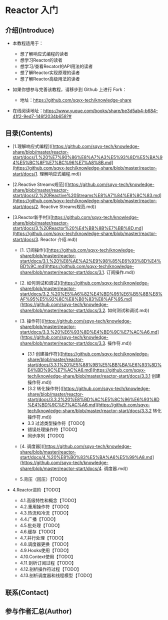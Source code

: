 # Reactor 入门
## 介绍(Introduce)

* 本教程适用于：
  * 想了解响应式编程的读者
  * 想学习Reactor的读者
  * 想学习/查看Recator的API用法的读者
  * 想了解Reactor实现原理的读者
  * 想了解Reactor高级用法的读者

* 如果你想参与完善该教程，请移步到 Github 上进行 Fork：
  * 地址：https://github.com/sqyx-tech/knowledge-share
* 在线阅读地址：https://www.yuque.com/books/share/be3d5ab4-b684-41f2-9ed7-146f2034b658?# 



## 目录(Contents)

* [1.理解响应式编程]([https://github.com/sqyx-tech/knowledge-share/blob/master/reactor-start/docs/1.%20%E7%90%86%E8%A7%A3%E5%93%8D%E5%BA%94%E5%BC%8F%E7%BC%96%E7%A8%8B.md](https://github.com/sqyx-tech/knowledge-share/blob/master/reactor-start/docs/1. 理解响应式编程.md))
* [2.Reactive Streams规范]([https://github.com/sqyx-tech/knowledge-share/blob/master/reactor-start/docs/2.%20Reactive%20Streams%E8%A7%84%E8%8C%83.md](https://github.com/sqyx-tech/knowledge-share/blob/master/reactor-start/docs/2. Reactive Streams规范.md))
* [3.Reactor新手村]([https://github.com/sqyx-tech/knowledge-share/blob/master/reactor-start/docs/3.%20Reactor%20%E4%BB%8B%E7%BB%8D.md](https://github.com/sqyx-tech/knowledge-share/blob/master/reactor-start/docs/3. Reactor 介绍.md))

  * [1. 订阅操作]([https://github.com/sqyx-tech/knowledge-share/blob/master/reactor-start/docs/3.1.%20%E8%AE%A2%E9%98%85%E6%93%8D%E4%BD%9C.md](https://github.com/sqyx-tech/knowledge-share/blob/master/reactor-start/docs/3.1. 订阅操作.md))

  * [2. 如何测试和调试]([https://github.com/sqyx-tech/knowledge-share/blob/master/reactor-start/docs/3.2.%20%E5%A6%82%E4%BD%95%E6%B5%8B%E8%AF%95%E5%92%8C%E8%B0%83%E8%AF%95.md](https://github.com/sqyx-tech/knowledge-share/blob/master/reactor-start/docs/3.2. 如何测试和调试.md))

  * [3. 操作符]([https://github.com/sqyx-tech/knowledge-share/blob/master/reactor-start/docs/3.3.%20%E6%93%8D%E4%BD%9C%E7%AC%A6.md](https://github.com/sqyx-tech/knowledge-share/blob/master/reactor-start/docs/3.3. 操作符.md))

    * [3.1 创建操作符]([https://github.com/sqyx-tech/knowledge-share/blob/master/reactor-start/docs/3.3.1%20%E5%88%9B%E5%BB%BA%E6%93%8D%E4%BD%9C%E7%AC%A6.md](https://github.com/sqyx-tech/knowledge-share/blob/master/reactor-start/docs/3.3.1 创建操作符.md))
    * [3.2 转化操作符]([https://github.com/sqyx-tech/knowledge-share/blob/master/reactor-start/docs/3.3.2%20%E8%BD%AC%E5%8C%96%E6%93%8D%E4%BD%9C%E7%AC%A6.md](https://github.com/sqyx-tech/knowledge-share/blob/master/reactor-start/docs/3.3.2 转化操作符.md))
    * 3.3 过滤类型操作符【TODO】
    * 错误处理操作符【TODO】
    * 同步序列【TODO】

  * [4. 调度器]([https://github.com/sqyx-tech/knowledge-share/blob/master/reactor-start/docs/4.%20%E8%B0%83%E5%BA%A6%E5%99%A8.md](https://github.com/sqyx-tech/knowledge-share/blob/master/reactor-start/docs/4. 调度器.md))

  * 5.背压（回压）【TODO】
* 4.Reactor进阶【TODO】
  * 4.1.高级特性和概念【TODO】
  * 4.2.重用操作符【TODO】
  * 4.3.热流和冷流【TODO】
  * 4.4.广播【TODO】
  * 4.5.批处理【TODO】
  * 4.6.缓存【TODO】
  * 4.7.并行处理【TODO】
  * 4.8.调度器更换【TODO】
  * 4.9.Hooks使用【TODO】
  * 4.10.Context使用【TODO】
  * 4.11.剖析订阅过程【TODO】
  * 4.12.剖析操作符过程【TODO】
  * 4.13.剖析调度器和线程模型【TODO】

## 联系(Contact)





## 参与作者汇总(Author)

